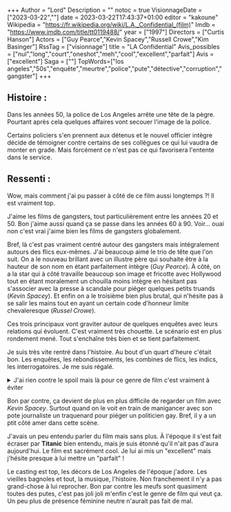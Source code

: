 +++
Author = "Lord"
Description = ""
notoc = true
VisionnageDate = ["2023-03-22",""]
date = 2023-03-22T17:43:37+01:00
editor = "kakoune"
Wikipedia = "https://fr.wikipedia.org/wiki/L.A._Confidential_(film)"
Imdb = "https://www.imdb.com/title/tt0119488/"
year = ["1997"]
Directors = ["Curtis Hanson"]
Actors = ["Guy Pearce","Kevin Spacey","Russell Crowe","Kim Basinger"]
RssTag = ["visionnage"]
title = "LA Confidential"
Avis_possibles = ["nul","long","court","oneshot","meh","cool","excellent","parfait"]
Avis = ["excellent"]
Saga = [""]
TopWords=["los angeles","50s","enquête","meurtre","police","pute","détective","corruption","gangster"]
+++
## Histoire :
Dans les années 50, la police de Los Angeles arrête une tête de la pègre.
Pourtant après cela quelques affaires vont secouer l'image de la police.

Certains policiers s'en prennent aux détenus et le nouvel officier intègre décide de témoigner contre certains de ses collègues ce qui lui vaudra de monter en grade.
Mais forcément ce n'est pas ce qui favorisera l'entente dans le service.

## Ressenti :
Wow, mais comment j'ai pu passer à côté de ce film aussi longtemps ?!
Il est vraiment top.

J'aime les films de gangsters, tout particulièrement entre les années 20 et 50.
Bon j'aime aussi quand ça se passe dans les années 60 à 90.
Voir… ouai non c'est vrai j'aime bien les films de gangsters globalement.

Bref, là c'est pas vraiment centré autour des gangsters mais intégralement autours des flics eux-mêmes.
J'ai beaucoup aimé le trio de tête que l'on suit.
On a le nouveau brillant avec un illustre père qui souhaite être à la hauteur de son nom en étant parfaitement intègre (*Guy Pearce*).
À côté, on a la star qui à côté travaille beaucoup son image et fricotte avec Hollywood tout en étant moralement un chouilla moins intègre en hésitant pas s'associer avec la presse à scandale pour piéger quelques petits truands (*Kevin Spacey*).
Et enfin on a le troisième bien plus brutal, qui n'hésite pas à se salir les mains tout en ayant un certain code d'honneur limite chevaleresque (*Russel Crowe*).

Ces trois principaux vont graviter autour de quelques enquêtes avec leurs relations qui évoluent.
C'est vraiment très chouette.
Le scénario est en plus rondement mené.
Tout s'enchaîne très bien et se tient parfaitement.

Je suis très vite rentré dans l'histoire.
Au bout d'un quart d'heure c'était bon.
Les enquêtes, les rebondissements, les combines de flics, les indics, les interrogatoires.
Je me suis régalé.

<details><summary>J'ai rien contre le spoil mais là pour ce genre de film c'est vraiment à éviter</summary>

Putain !
Quand le chef du commissariat tire sans prévenir sur *Kevin Spacey*, je ne m'y attendais pas du tout.
Je me doutais que le gars était pas clean mais pas au point de le crever comme ça chez lui.
J'ai pas l'habitude de me faire surprendre comme ça !
Et le gars a quand même eu la présence de le piéger avec le “Rollo Tomasi” !
DU GÉNIE !

Ce moment de basculement où les deux flics restant (dans les premiers rôles) comprennent qu'ils se sont fait complètement manipuler depuis le début.
Au lieu de se détruire l'un l'autre, ils font enfin une alliance et là c'est ce petit moment jouissif où tu te dis que c'est bien les seuls deux qui pouvaient tenir tête et gagner.
Le pauvre *Jack Vincennes* n'avait clairement pas l'étoffe de ce genre de mission (rip).

</details>

Bon par contre, ça devient de plus en plus difficile de regarder un film avec *Kevin Spacey*.
Surtout quand on le voit en train de manigancer avec son pote journaliste un traquenard pour piéger un politicien gay.
Bref, il y a un ptit côté amer dans cette scène.

J'avais un peu entendu parler du film mais sans plus.
À l'époque il s'est fait écraser par **Titanic** bien entendu, mais je suis étonné qu'il n'ait pas d'aura aujourd'hui.
Le film est sacrément cool.
Je lui ai mis un "excellent" mais j'hésite presque à lui mettre un "parfait" !

Le casting est top, les décors de Los Angeles de l'époque j'adore.
Les vieilles bagnoles et tout, la musique, l'histoire.
Non franchement il n'y a pas grand-chose à lui reprocher.
Bon par contre les meufs sont quasiment toutes des putes, c'est pas joli joli m'enfin c'est le genre de film qui veut ça.
Un peu plus de présence féminine neutre n'aurait pas fait de mal.
